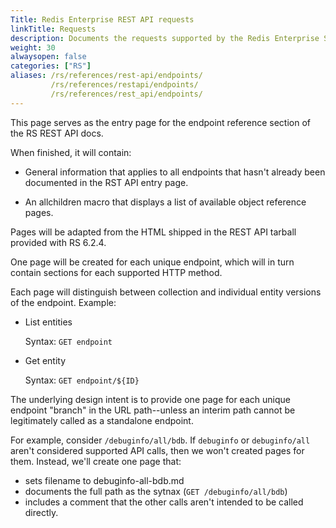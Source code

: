 ```yaml
---
Title: Redis Enterprise REST API requests
linkTitle: Requests
description: Documents the requests supported by the Redis Enterprise Software REST API calls.
weight: 30
alwaysopen: false
categories: ["RS"]
aliases: /rs/references/rest-api/endpoints/
         /rs/references/restapi/endpoints/
         /rs/references/rest_api/endpoints/
---
```


This page serves as the entry page for the endpoint reference section of the RS REST API docs.

When finished, it will contain:

- General information that applies to all endpoints that hasn't already been documented in the RST API entry page.

- An allchildren macro that displays a list of available object reference pages.

Pages will be adapted from the HTML shipped in the REST API tarball provided with RS 6.2.4.

One page will be created for each unique endpoint, which will in turn contain sections for each supported HTTP method.

Each page will distinguish between collection and individual entity versions of the endpoint.  Example:

- List entities

    Syntax: `GET endpoint`

- Get entity

    Syntax: `GET endpoint/${ID}`

The underlying design intent is to provide one page for each unique endpoint "branch" in the URL path--unless an interim path cannot be legitimately called as a standalone endpoint.

For example, consider `/debuginfo/all/bdb`.  If `debuginfo` or `debuginfo/all` aren't considered supported API calls, then we won't created pages for them.  Instead, we'll create one page that:

- sets filename to debuginfo-all-bdb.md
- documents the full path as the sytnax (`GET /debuginfo/all/bdb`)
- includes a comment that the other calls aren't intended to be called directly.

